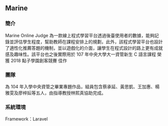 ## Marine

### 簡介
Marine Online Judge 為一款線上程式學習平台透過後臺使用者的數據，能夠記錄並評估學生程度，幫助教師在課程安排上的規劃，此外，該程式學習平台也設計了適性化推薦答題的機制，並以遊戲化的介面，讓學生在程式設計的路上更有成就感及趣味性。該平台也之後實際用於 107 年中央大學大一資管新生 C 語言課程
榮獲 2018 點子學園創客競賽 佳作

### 團隊
為 104 年入學中央資管之畢業專題作品，組員包含蔡承延、黃思凱、王加惠、楊雅雯及廖梓妘等五人，由指導教授林熙真協助完成。


### 系統環境
Framework：Laravel
